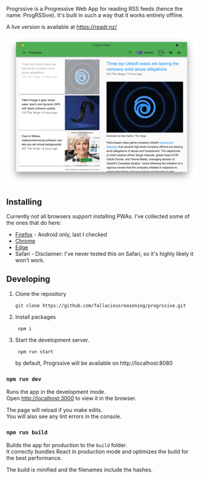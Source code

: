 Progrssive is a Progressive Web App for reading RSS feeds (hence the name: ProgRSSive). It's built in such a way that it works entirely offline.

A live version is available at https://readr.nz/

![Progrssive installed as a PWA on desktop](https://github.com/fallaciousreasoning/progrssive/raw/master/images/desktop-installed-stream.png)

## Installing
Currently not all browsers support installing PWAs. I've collected some of the ones that do here:

- [Firefox](https://developer.mozilla.org/en-US/docs/Web/Progressive_web_apps/Add_to_home_screen) - Android only, last I checked
- [Chrome](https://support.google.com/chrome/answer/9658361)
- [Edge](https://www.ghacks.net/2020/03/02/how-to-install-progressive-web-apps-pwas-in-the-new-microsoft-edge/)
- Safari - Disclaimer: I've never tested this on Safari, so it's highly likely it won't work.

## Developing

1. Clone the repository
   
       git clone https://github.com/fallaciousreasoning/progrssive.git

2. Install packages

        npm i

3. Start the development server.

        npm run start
    by default, Progrssive will be available on http://localhost:8080

### `npm run dev`

Runs the app in the development mode.<br>
Open [http://localhost:3000](http://localhost:3000) to view it in the browser.

The page will reload if you make edits.<br>
You will also see any lint errors in the console.

### `npm run build`

Builds the app for production to the `build` folder.<br>
It correctly bundles React in production mode and optimizes the build for the best performance.

The build is minified and the filenames include the hashes.
